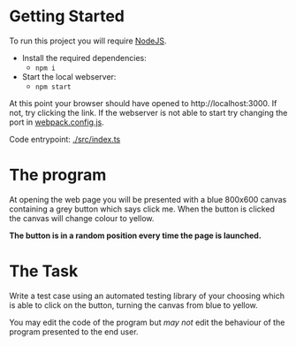# Getting Started
To run this project you will require [NodeJS](https://nodejs.org/).

 - Install the required dependencies:
    - `npm i`
 - Start the local webserver:
    - `npm start`

At this point your browser should have opened to http://localhost:3000. If not, try clicking the link. If the webserver is not able to start try changing the port in [webpack.config.js](./webpack.config.js).

Code entrypoint: [./src/index.ts](./src/index.ts)

# The program
At opening the web page you will be presented with a blue 800x600 canvas containing a grey button which says click me. When the button is clicked the canvas will change colour to yellow.

**The button is in a random position every time the page is launched.**

# The Task
Write a test case using an automated testing library of your choosing which is able to click on the button, turning the canvas from blue to yellow.

You may edit the code of the program but _may not_ edit the behaviour of the program presented to the end user.